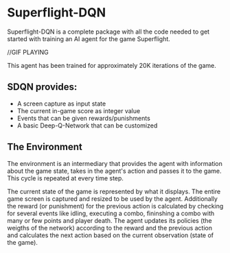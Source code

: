 # Superflight-DQN

Superflight-DQN is a complete package with all the code needed to get started with training an AI agent for the game Superflight.

//GIF PLAYING

This agent has been trained for approximately 20K iterations of the game.

## SDQN provides:
* A screen capture as input state
* The current in-game score as integer value
* Events that can be given rewards/punishments
* A basic Deep-Q-Network that can be customized

## The Environment
The environment is an intermediary that provides the agent with information about the game state, takes in the agent's action and passes it to the game. This cycle is repeated at every time step.

The current state of the game is represented by what it displays. The entire game screen is captured and resized to be used by the agent. Additionally the reward (or punishment) for the previous action is calculated by checking for several events like idling, executing a combo, fininshing a combo with many or few points and player death. The agent updates its policies (the weigths of the network) according to the reward and the previous action and calculates the next action based on the current observation (state of the game).




